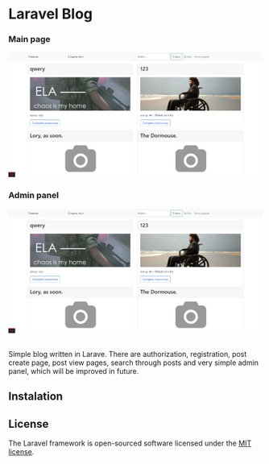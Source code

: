 # Laravel Blog
### Main page
![Main page](https://github.com/neiskip/larablog/blob/main/preview/1.jpg?raw=true)
### Admin panel
![Admin panel](https://github.com/neiskip/larablog/blob/main/preview/1.jpg?raw=true)

## 

Simple blog written in Larave. There are authorization, registration, post create page, post view pages, search through posts and very simple admin panel, which will be improved in future.

## Instalation



## License

The Laravel framework is open-sourced software licensed under the [MIT license](https://opensource.org/licenses/MIT).
